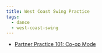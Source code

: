 ```yaml
---
title: West Coast Swing Practice
tags:
  - dance
  - west-coast-swing
---
```


- [Partner Practice 101: Co-op Mode](https://floortimewcs.blogspot.com/2025/02/partner-practice-101-co-op-mode.html)